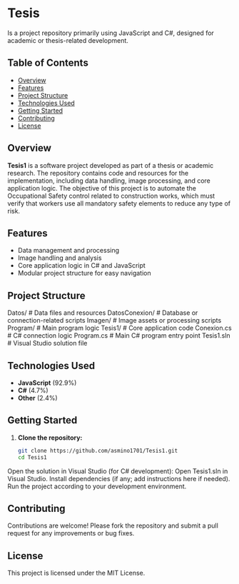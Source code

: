 # Tesis

Is a project repository primarily using JavaScript and C#, designed for academic or thesis-related development.

## Table of Contents

- [Overview](#overview)
- [Features](#features)
- [Project Structure](#project-structure)
- [Technologies Used](#technologies-used)
- [Getting Started](#getting-started)
- [Contributing](#contributing)
- [License](#license)

## Overview

**Tesis1** is a software project developed as part of a thesis or academic research. The repository contains code and resources for the implementation, including data handling, image processing, and core application logic. 
The objective of this project is to automate the Occupational Safety control related to construction works, which must verify that workers use all mandatory safety elements to reduce any type of risk.

## Features

- Data management and processing
- Image handling and analysis
- Core application logic in C# and JavaScript
- Modular project structure for easy navigation

## Project Structure
Datos/ # Data files and resources
DatosConexion/ # Database or connection-related scripts
Imagen/ # Image assets or processing scripts
Program/ # Main program logic
Tesis1/ # Core application code
Conexion.cs # C# connection logic
Program.cs # Main C# program entry point
Tesis1.sln # Visual Studio solution file


## Technologies Used

- **JavaScript** (92.9%)
- **C#** (4.7%)
- **Other** (2.4%)

## Getting Started

1. **Clone the repository:**
   ```bash
   git clone https://github.com/asmino1701/Tesis1.git
   cd Tesis1
Open the solution in Visual Studio (for C# development):
Open Tesis1.sln in Visual Studio.
Install dependencies (if any; add instructions here if needed).
Run the project according to your development environment.
## Contributing
Contributions are welcome! Please fork the repository and submit a pull request for any improvements or bug fixes.

## License
This project is licensed under the MIT License.
